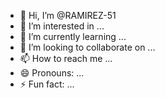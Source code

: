 - 👋 Hi, I’m @RAMIREZ-51
- 👀 I’m interested in ...
- 🌱 I’m currently learning ...
- 💞️ I’m looking to collaborate on ...
- 📫 How to reach me ...  
- 😄 Pronouns: ...
- ⚡ Fun fact: ...

<!---
RAMIREZ-51/RAMIREZ-51 is a ✨ special ✨ repository because its `README.md` (this file) appears on your GitHub profile.
You can click the Preview link to take a look at your changes.
--->
